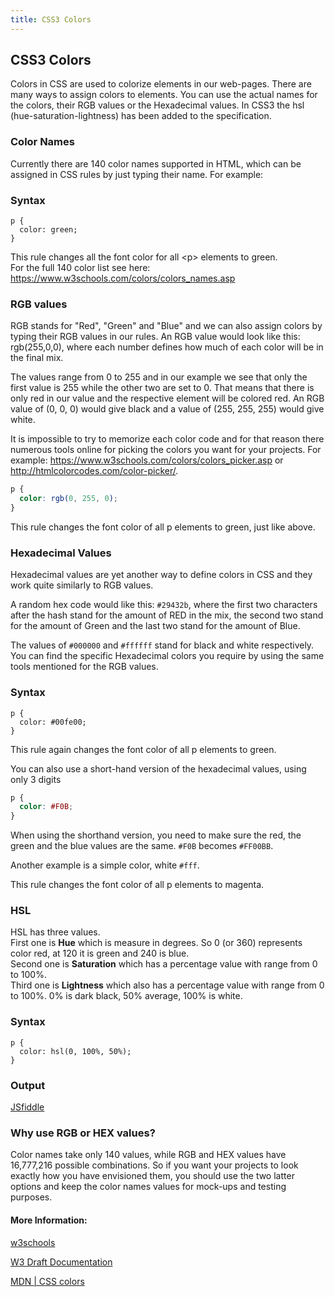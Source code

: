 ```yaml
---
title: CSS3 Colors
---
```

## CSS3 Colors

Colors in CSS are used to colorize elements in our web-pages. There are many ways to assign colors to elements. You can use the actual names for the colors, their RGB values or the Hexadecimal values. In CSS3 the hsl (hue-saturation-lightness) has been added to the specification.

### Color Names

Currently there are 140 color names supported in HTML, which can be assigned in CSS rules by just typing their name. For example:

### Syntax

```
p {
  color: green;
}
```
This rule changes all the font color for all \<p\> elements to green.<br>
For the full 140 color list see here: https://www.w3schools.com/colors/colors_names.asp

### RGB values
RGB stands for "Red", "Green" and "Blue" and we can also assign colors by typing their RGB values in our rules. An RGB value would look like this: rgb(255,0,0), where each number defines how much of each color will be in the final mix.<br> 

The values range from 0 to 255 and in our example we see that only the first value is 255 while the other two are set to 0. That means that there is only red in our value and the respective element will be colored red. An RGB value of (0, 0, 0) would give black and a value of (255, 255, 255) would give white.<br>

It is impossible to try to memorize each color code and for that reason there numerous tools online for picking the colors you want for your projects. For example: https://www.w3schools.com/colors/colors_picker.asp or http://htmlcolorcodes.com/color-picker/.

```css
p {
  color: rgb(0, 255, 0);
}
```
This rule changes the font color of all p elements to green, just like above.

### Hexadecimal Values

Hexadecimal values are yet another way to define colors in CSS and they work quite similarly to RGB values.<br>

A random hex code would like this: `#29432b`, where the first two characters after the hash stand for the amount of RED in the mix, the second two stand for the amount of Green and the last two stand for the amount of Blue.<br> 

The values of `#000000` and `#ffffff` stand for black and white respectively.<br>
You can find the specific Hexadecimal colors you require by using the same tools mentioned for the RGB values.

### Syntax

```
p {
  color: #00fe00;
}
```
This rule again changes the font color of all p elements to green.

You can also use a short-hand version of the hexadecimal values, using only 3 digits
```css
p {
  color: #F0B;
}
```
When using the shorthand version, you need to make sure the red, the green and the blue values are the same. `#F0B` becomes `#FF00BB`.

Another example is a simple color, white `#fff`.

This rule changes the font color of all p elements to magenta.


### HSL

HSL has three values. <br>
First one is **Hue** which is measure in degrees. So 0 (or 360) represents color red, at 120 it is green and 240 is blue. <br>
Second one is **Saturation** which has a percentage value with range from 0 to 100%. <br>
Third one is **Lightness** which also has a percentage value with range from 0 to 100%. 0% is dark black, 50% average, 100% is white.

### Syntax

```
p {
  color: hsl(0, 100%, 50%);
}
```

### Output

[JSfiddle](https://jsfiddle.net/qcw2n145/)

### Why use RGB or HEX values?

Color names take only 140 values, while RGB and HEX values have 16,777,216 possible combinations. So if you want your projects to look exactly how you have envisioned them, you should use the two latter options and keep the color names values for mock-ups and testing purposes.

<!-- The article goes here, in GitHub-flavored Markdown. Feel free to add YouTube videos, images, and CodePen/JSBin embeds  -->

#### More Information:
<!-- Please add any articles you think might be helpful to read before writing the article -->
[w3schools](https://www.w3schools.com/colors/default.asp)

[W3 Draft Documentation](https://drafts.csswg.org/css-color-3/#color)

[MDN | CSS colors](https://developer.mozilla.org/en-US/docs/Web/CSS/color)
